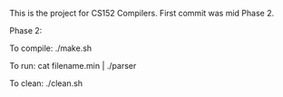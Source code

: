 This is the project for CS152 Compilers. First commit was mid Phase 2.

Phase 2:

To compile: ./make.sh

To run: cat filename.min | ./parser

To clean: ./clean.sh